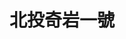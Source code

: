 ---
title: "北投奇岩一號"
description: "北投奇岩一號"
layout: shop
keywords:
  - 美食競賽
  - 台灣美食
  - 美食精選
datePublished: "2025-06-30"
dateModified: "2025-07-04"
city: "台北市"
district: "北投區"
address: "台北市北投區奇岩路1號"
phone: "0255518888"
geo: "25.13479201635002, 121.50727080784141"
google_map: "https://maps.app.goo.gl/4ysUPW9c1XVuevog8"
footinder: "https://footinder.com.tw/%E5%8F%B0%E5%8C%97%E5%B8%82%E5%8C%97%E6%8A%95%E5%8D%80/7325/"
official: "https://www.thegaiahotel.com/restaurants-detail/1__4/"
award:
  - name: "500盤"
    year: "2024"
    entries:
      - dishes:
          - "豌豆花膠肚條湯"

---